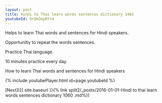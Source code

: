 ```yaml
---
layout: post
title: Hindi to Thai learn words sentences dictionary 1463 
youtubeId: OrQkOopRYr4
---
```

 
 
Helps to learn Thai words and sentences for Hindi speakers.

Opportunitiy to repeat the words sentences. 

Practice Thai language. 
 
10 minutes practice every day. 
 
How to learn Thai words and sentences for Hindi speakers 
 
{% include youtubePlayer.html id=page.youtubeId %}
 
 
[Next]({{ site.baseurl }}{% link  split2/_posts/2016-01-01-Hindi to thai learn words sentences dictionary 1060 .md%})
 
